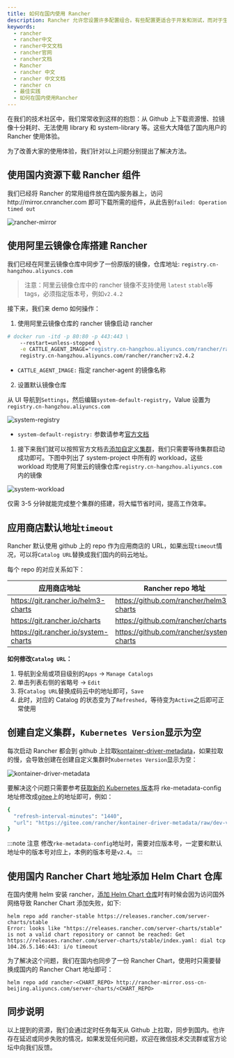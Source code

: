 ```yaml
---
title: 如何在国内使用 Rancher
description: Rancher 允许您设置许多配置组合。有些配置更适合于开发和测试，而对于生产环境，还有其他一些最佳实践可以获得最大的可用性和容错能力。生产应该遵循以下最佳实践。这些建议可以帮助您在问题发生之前解决它们。
keywords:
  - rancher
  - rancher中文
  - rancher中文文档
  - rancher官网
  - rancher文档
  - Rancher
  - rancher 中文
  - rancher 中文文档
  - rancher cn
  - 最佳实践
  - 如何在国内使用Rancher
---
```


在我们的技术社区中，我们常常收到这样的抱怨：从 Github 上下载资源慢、拉镜像十分耗时、无法使用 library 和 system-library 等。这些大大降低了国内用户的 Rancher 使用体验。

为了改善大家的使用体验，我们针对以上问题分别提出了解决方法。

## 使用国内资源下载 Rancher 组件

我们已经将 Rancher 的常用组件放在国内服务器上，访问http://mirror.cnrancher.com 即可下载所需的组件，从此告别`failed: Operation timed out`

![rancher-mirror](/img/rancher/expansion/007S8ZIlly1gejvtmh6w3j31sx0u0q3j.jpg)

## 使用阿里云镜像仓库搭建 Rancher

我们已经在阿里云镜像仓库中同步了一份原版的镜像，仓库地址: `registry.cn-hangzhou.aliyuncs.com`

> 注意：阿里云镜像仓库中的 rancher 镜像不支持使用 `latest` `stable`等 tags，必须指定版本号，例如`v2.4.2`

接下来，我们来 demo 如何操作：

1. 使用阿里云镜像仓库的 rancher 镜像启动 rancher

```bash
# docker run -itd -p 80:80 -p 443:443 \
    --restart=unless-stopped \
    -e CATTLE_AGENT_IMAGE="registry.cn-hangzhou.aliyuncs.com/rancher/rancher-agent:v2.4.2" \
    registry.cn-hangzhou.aliyuncs.com/rancher/rancher:v2.4.2
```

- `CATTLE_AGENT_IMAGE:` 指定 rancher-agent 的镜像名称

2. 设置默认镜像仓库

从 UI 导航到`Settings`，然后编辑`system-default-registry`，Value 设置为`registry.cn-hangzhou.aliyuncs.com`

![system-registry](/img/rancher/expansion/007S8ZIlly1gek021xwzij31tq0k8gm1.jpg)

- `system-default-registry:` 参数请参考[官方文档](/docs/rancher2.5/admin-settings/config-private-registry/_index)

1. 接下来我们就可以按照官方文档去[添加自定义集群](/docs/rancher2.5/cluster-provisioning/rke-clusters/custom-nodes/_index)，我们只需要等待集群启动成功即可。下图中列出了 system-project 中所有的 workload，这些 workload 均使用了阿里云的镜像仓库`registry.cn-hangzhou.aliyuncs.com`内的镜像

![system-workload](/img/rancher/expansion/007S8ZIlly1gejx15bo0yj313f0u00y5.jpg)

仅需 3-5 分钟就能完成整个集群的搭建，将大幅节省时间，提高工作效率。

## 应用商店默认地址`timeout`

Rancher 默认使用 github 上的 repo 作为应用商店的 URL，如果出现`timeout`情况，可以将`Catalog URL`替换成我们国内的码云地址。

每个 repo 的对应关系如下：

| 应用商店地址                         | Rancher repo 地址                        | Gitee 地址                              |
| ------------------------------------ | ---------------------------------------- | --------------------------------------- |
| https://git.rancher.io/helm3-charts  | https://github.com/rancher/helm3-charts  | https://gitee.com/rancher/helm3-charts  |
| https://git.rancher.io/charts        | https://github.com/rancher/charts        | https://gitee.com/rancher/charts        |
| https://git.rancher.io/system-charts | https://github.com/rancher/system-charts | https://gitee.com/rancher/system-charts |

**如何修改`Catalog URL`：**

1. 导航到全局或项目级别的`Apps` -> `Manage Catalogs`
2. 单击列表右侧的省略号 -> `Edit`
3. 将`Catalog URL`替换成码云中的地址即可，`Save`
4. 此时，对应的 Catalog 的状态变为了`Refreshed`，等待变为`Active`之后即可正常使用

## 创建自定义集群，`Kubernetes Version`显示为空

每次启动 Rancher 都会到 github 上拉取[kontainer-driver-metadata](https://github.com/rancher/kontainer-driver-metadata.git)，如果拉取的慢，会导致创建在创建自定义集群时`Kubernetes Version`显示为空：

![kontainer-driver-metadata](/img/rancher/expansion/007S8ZIlly1get57kqscwj31nk0jo0t6.jpg)

要解决这个问题只需要参考[获取新的 Kubernetes 版本](/docs/rancher2.5/admin-settings/k8s-metadata/_index)将 rke-metadata-config 地址修改成[gitee](https://gitee.com/rancher/kontainer-driver-metadata/)上的地址即可，例如：

```bash
{
  "refresh-interval-minutes": "1440",
  "url": "https://gitee.com/rancher/kontainer-driver-metadata/raw/dev-v2.4/data/data.json"
}
```

:::note 注意
修改`rke-metadata-config`地址时，需要对应版本号，一定要和默认地址中的版本号对应上，本例的版本号是`v2.4`。
:::

## 使用国内 Rancher Chart 地址添加 Helm Chart 仓库

在国内使用 helm 安装 rancher，[添加 Helm Chart 仓库](/docs/rancher2.5/installation_new/resources/advanced/helm2/helm-rancher/_index)时有时候会因为访问国外网络导致 Rancher Chart 添加失败，如下:

```
helm repo add rancher-stable https://releases.rancher.com/server-charts/stable
Error: looks like "https://releases.rancher.com/server-charts/stable" is not a valid chart repository or cannot be reached: Get https://releases.rancher.com/server-charts/stable/index.yaml: dial tcp 104.26.5.146:443: i/o timeout
```

为了解决这个问题，我们在国内也同步了一份 Rancher Chart，使用时只需要替换成国内的 Rancher Chart 地址即可：

```
helm repo add rancher-<CHART_REPO> http://rancher-mirror.oss-cn-beijing.aliyuncs.com/server-charts/<CHART_REPO>
```

## 同步说明

以上提到的资源，我们会通过定时任务每天从 Github 上拉取，同步到国内。也许存在延迟或同步失败的情况，如果发现任何问题，欢迎在微信技术交流群或官方论坛中向我们反馈。
